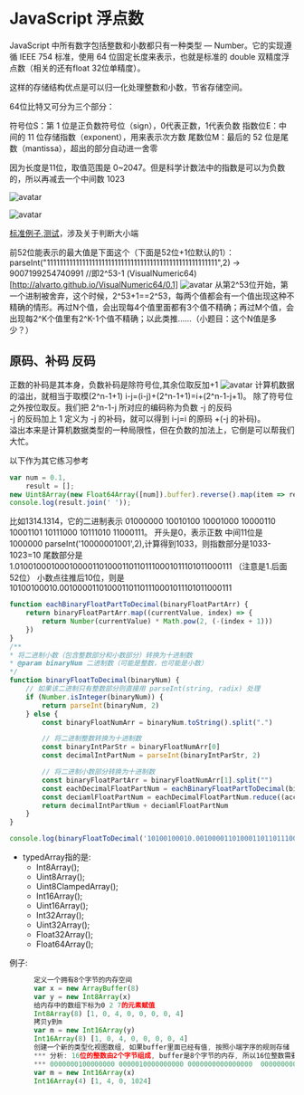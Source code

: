 # JavaScript 浮点数

JavaScript 中所有数字包括整数和小数都只有一种类型 — Number。它的实现遵循 IEEE 754 标准，使用 64 位固定长度来表示，也就是标准的 double 双精度浮点数（相关的还有float 32位单精度）。

这样的存储结构优点是可以归一化处理整数和小数，节省存储空间。

64位比特又可分为三个部分：

符号位S：第 1 位是正负数符号位（sign），0代表正数，1代表负数
指数位E：中间的 11 位存储指数（exponent），用来表示次方数
尾数位M：最后的 52 位是尾数（mantissa），超出的部分自动进一舍零


因为长度是11位，取值范围是 0~2047。但是科学计数法中的指数是可以为负数的，所以再减去一个中间数 1023

![avatar](https://user-images.githubusercontent.com/948896/31601625-1f199ad0-b220-11e7-9d46-bb48a470bedf.png)


![avatar](https://user-images.githubusercontent.com/948896/31601584-f65ed43e-b21f-11e7-8755-c99b48e5134c.png)


[标准例子](float.js),[测试](float.test.js)，涉及关于判断大小端


前52位能表示的最大值是下面这个（下面是52位+1位默认的1）：
parseInt("11111111111111111111111111111111111111111111111111111",2)
-> 9007199254740991 //即2^53-1
(VisualNumeric64)[http://alvarto.github.io/VisualNumeric64/0.1]
![avatar](https://image-static.segmentfault.com/e9/49/e9499ef1e1c9c901bc8db9348ebd9660_articlex)
从第2^53位开始，第一个进制被舍弃，这个时候，2^53+1==2^53，每两个值都会有一个值出现这种不精确的情形。再过N个值，会出现每4个值里面都有3个值不精确；再过M个值，会出现每2^K个值里有2^K-1个值不精确；以此类推……（小题目：这个N值是多少？）


## 原码、补码 反码
正数的补码是其本身，负数补码是除符号位,其余位取反加+1
![avatar](https://static001.geekbang.org/resource/image/d3/4f/d3788c6ecac1f8d8eee9552c7452ca4f.jpg)
计算机数据的溢出，就相当于取模(2^n-1+1)
i-j=(i-j)+(2^n-1+1)=i+(2^n-1-j+1)。
除了符号位之外按位取反。我们把 2^n-1-j 所对应的编码称为负数 -j 的反码  
-j 的反码加上 1 定义为 -j 的补码，就可以得到 i-j=i 的原码 +(-j 的补码)。  
溢出本来是计算机数据类型的一种局限性，但在负数的加法上，它倒是可以帮我们大忙。

以下作为其它练习参考

```js
var num = 0.1,
    result = [];
new Uint8Array(new Float64Array([num]).buffer).reverse().map(item => result.push(item.toString(2).padStart(8, '0')));
console.log(result.join(' '));
```

比如1314.1314，它的二进制表示
01000000 10010100 10001000 10000110 10001101 10111000 10111010 11000111。
开头是0，表示正数
中间11位是1000000 parseInt('10000001001',2),计算得到1033，则指数部分是1033-1023=10
尾数部分是1.0100100010001000011010001101101110001011101011000111 （注意是1.后面52位）
小数点往推后10位，则是10100100010.001000011010001101101110001011101011000111 

```js
function eachBinaryFloatPartToDecimal(binaryFloatPartArr) {
    return binaryFloatPartArr.map((currentValue, index) => {
        return Number(currentValue) * Math.pow(2, (-(index + 1)))
    })
}
/**
* 将二进制小数（包含整数部分和小数部分）转换为十进制数
* @param binaryNum 二进制数（可能是整数，也可能是小数）
*/
function binaryFloatToDecimal(binaryNum) {
    // 如果该二进制只有整数部分则直接用 parseInt(string, radix) 处理
    if (Number.isInteger(binaryNum)) {
        return parseInt(binaryNum, 2)
    } else {
        const binaryFloatNumArr = binaryNum.toString().split(".")

        // 将二进制整数转换为十进制数
        const binaryIntParStr = binaryFloatNumArr[0]
        const decimalIntPartNum = parseInt(binaryIntParStr, 2)

        // 将二进制小数部分转换为十进制数
        const binaryFloatPartArr = binaryFloatNumArr[1].split("")
        const eachDecimalFloatPartNum = eachBinaryFloatPartToDecimal(binaryFloatPartArr)
        const deciamlFloatPartNum = eachDecimalFloatPartNum.reduce((accumulator, currentValue) => { return accumulator + currentValue })
        return decimalIntPartNum + deciamlFloatPartNum
    }
}

console.log(binaryFloatToDecimal('10100100010.001000011010001101101110001011101011000111'))  

```
  - typedArray指的是:    
      * Int8Array(); 
      * Uint8Array(); 
      * Uint8ClampedArray();
      * Int16Array(); 
      * Uint16Array();
      * Int32Array(); 
      * Uint32Array(); 
      * Float32Array(); 
      * Float64Array();

  例子: 
```javascript
      定义一个拥有8个字节的内存空间
      var x = new ArrayBuffer(8)  
      var y = new Int8Array(x)
      给内存中的数组下标为0 2 7的元素赋值
      Int8Array(8) [1, 0, 4, 0, 0, 0, 0, 4]
      拷贝y到m
      var m = new Int16Array(y)
      Int16Array(8) [1, 0, 4, 0, 0, 0, 0, 4]
      创建一个新的类型化视图数组, 如果buffer里面已经有值, 按照小端字序的规则存储
      *** 分析: 16位的整数由2个字节组成, buffer是8个字节的内存, 所以16位整数需要4个字节来存储
      *** 0000000100000000 0000010000000000 0000000000000000  0000000000000100
      var m = new Int16Array(x)
      Int16Array(4) [1, 4, 0, 1024]
```











